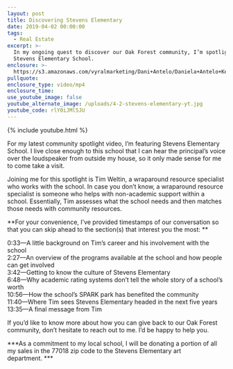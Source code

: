```yaml
---
layout: post
title: Discovering Stevens Elementary
date: 2019-04-02 00:00:00
tags:
  - Real Estate
excerpt: >-
  In my ongoing quest to discover our Oak Forest community, I’m spotlighting
  Stevens Elementary School.
enclosure: >-
  https://s3.amazonaws.com/vyralmarketing/Dani+Antelo/Daniela+Antelo+Keller+Williams+_+Discovering+Stevens+Elementary.mp4
pullquote:
enclosure_type: video/mp4
enclosure_time:
use_youtube_image: false
youtube_alternate_image: /uploads/4-2-stevens-elementary-yt.jpg
youtube_code: rlY0iJMl5JU
---
```


{% include youtube.html %}

For my latest community spotlight video, I’m featuring Stevens Elementary School. I live close enough to this school that I can hear the principal’s voice over the loudspeaker from outside my house, so it only made sense for me to come take a visit. 

Joining me for this spotlight is Tim Weltin, a wraparound resource specialist who works with the school. In case you don’t know, a wraparound resource specialist is someone who helps with non-academic support within a school. Essentially, Tim assesses what the school needs and then matches those needs with community resources.

**For your convenience, I’ve provided timestamps of our conversation so that you can skip ahead to the section(s) that interest you the most: **

0:33—A little background on Tim’s career and his involvement with the school <br>2:27—An overview of the programs available at the school and how people can get involved<br>3:42—Getting to know the culture of Stevens Elementary <br>6:48—Why academic rating systems don’t tell the whole story of a school’s worth<br>10:56—How the school’s SPARK park has benefited the community<br>11:40—Where Tim sees Stevens Elementary headed in the next five years <br>13:35—A final message from Tim

If you’d like to know more about how you can give back to our Oak Forest community, don’t hesitate to reach out to me. I’d be happy to help you.

***As a commitment to my local school, I will be donating a portion of all my sales in the 77018 zip code to the Stevens Elementary art department. ***